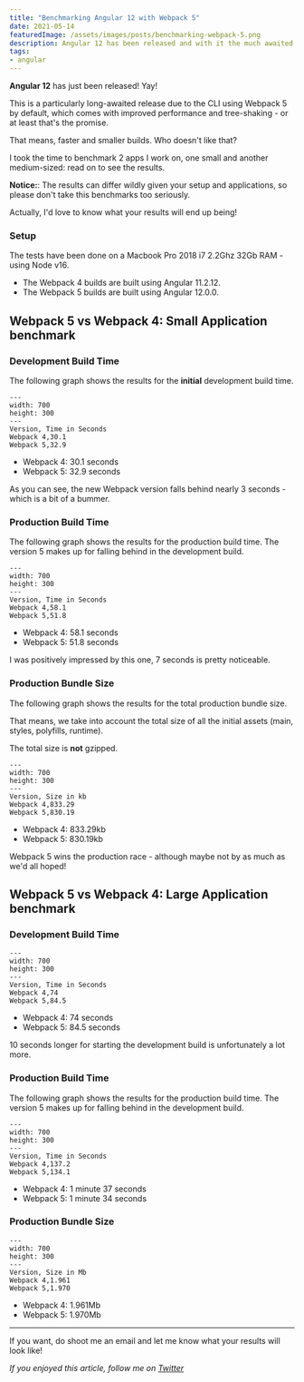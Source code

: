 ```yaml
---
title: "Benchmarking Angular 12 with Webpack 5"
date: 2021-05-14
featuredImage: /assets/images/posts/benchmarking-webpack-5.png
description: Angular 12 has been released and with it the much awaited Webpack 5 upgrade. In this post I benchmarked the bundle-size and compilation speed against the previous version.
tags:
- angular
---
```


**Angular 12** has just been released! Yay!

This is a particularly long-awaited release due to the CLI using Webpack 5 by default, which comes with improved performance and tree-shaking - or at least that's the promise.

That means, faster and smaller builds. Who doesn't like that?

I took the time to benchmark 2 apps I work on, one small and another medium-sized: read on to see the results.

**Notice:**: The results can differ wildly given your setup and applications, so please don't take this benchmarks too seriously.

Actually, I'd love to know what your results will end up being!

### Setup

The tests have been done on a Macbook Pro 2018 i7 2.2Ghz 32Gb RAM - using Node v16.

- The Webpack 4 builds are built using Angular 11.2.12.
- The Webpack 5 builds are built using Angular 12.0.0.

## Webpack 5 vs Webpack 4: Small Application benchmark

### Development Build Time

The following graph shows the results for the **initial** development build time.

```bar-chart
---
width: 700
height: 300
---
Version, Time in Seconds
Webpack 4,30.1
Webpack 5,32.9
```

- Webpack 4: 30.1 seconds
- Webpack 5: 32.9 seconds

As you can see, the new Webpack version falls behind nearly 3 seconds - which is a bit of a bummer.

### Production Build Time

The following graph shows the results for the production build time. The version 5 makes up for falling behind in the development build.

```bar-chart
---
width: 700
height: 300
---
Version, Time in Seconds
Webpack 4,58.1
Webpack 5,51.8
```

- Webpack 4: 58.1 seconds
- Webpack 5: 51.8 seconds

I was positively impressed by this one, 7 seconds is pretty noticeable.

### Production Bundle Size

The following graph shows the results for the total production bundle size.

That means, we take into account the total size of all the initial assets (main, styles, polyfills, runtime).

The total size is **not** gzipped.

```bar-chart
---
width: 700
height: 300
---
Version, Size in kb
Webpack 4,833.29
Webpack 5,830.19
```

- Webpack 4: 833.29kb
- Webpack 5: 830.19kb

Webpack 5 wins the production race - although maybe not by as much as we'd all hoped!

## Webpack 5 vs Webpack 4: Large Application benchmark

### Development Build Time

```bar-chart
---
width: 700
height: 300
---
Version, Time in Seconds
Webpack 4,74
Webpack 5,84.5
```

- Webpack 4: 74 seconds
- Webpack 5: 84.5 seconds

10 seconds longer for starting the development build is unfortunately a lot more.

### Production Build Time

The following graph shows the results for the production build time. The version 5 makes up for falling behind in the development build.

```bar-chart
---
width: 700
height: 300
---
Version, Time in Seconds
Webpack 4,137.2
Webpack 5,134.1
```

- Webpack 4: 1 minute 37 seconds
- Webpack 5: 1 minute 34 seconds

### Production Bundle Size

```bar-chart
---
width: 700
height: 300
---
Version, Size in Mb
Webpack 4,1.961
Webpack 5,1.970
```

- Webpack 4: 1.961Mb
- Webpack 5: 1.970Mb

***

If you want, do shoot me an email and let me know what your results will look like!

_If you enjoyed this article, follow me on [Twitter](https://twitter.com/gc_psk)_
